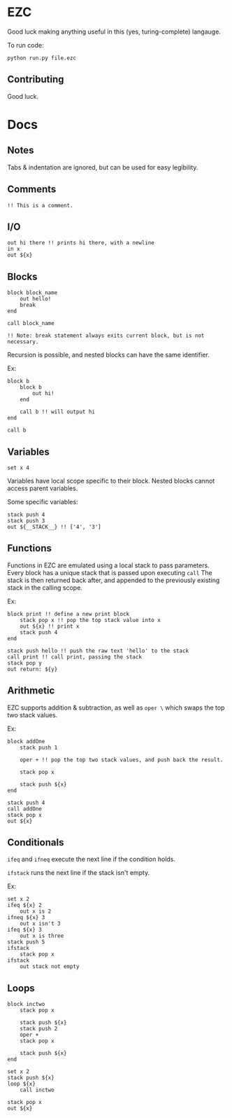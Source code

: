 # EZC

Good luck making anything useful in this (yes, turing-complete) langauge.

To run code:

```
python run.py file.ezc
```

## Contributing

Good luck.

# Docs

## Notes

Tabs & indentation are ignored, but can be used for easy legibility.

## Comments

```
!! This is a comment.
```

## I/O

```
out hi there !! prints hi there, with a newline
in x
out ${x}
```


## Blocks

```
block block_name
	out hello!
	break
end

call block_name

!! Note: break statement always exits current block, but is not necessary.
```

Recursion is possible, and nested blocks can have the same identifier.

Ex:
```
block b
	block b
		out hi!
	end
	
	call b !! will output hi
end

call b
```

## Variables

```
set x 4
```

Variables have local scope specific to their block. Nested blocks cannot access parent variables.

Some specific variables:
```
stack push 4
stack push 3
out ${__STACK__} !! ['4', '3']
```

## Functions

Functions in EZC are emulated using a local stack to pass parameters.
Every block has a unique stack that is passed upon executing `call`
The stack is then returned back after, and appended to the previously existing stack in the calling scope.

Ex:
```
block print !! define a new print block
	stack pop x !! pop the top stack value into x
	out ${x} !! print x
	stack push 4
end

stack push hello !! push the raw text 'hello' to the stack
call print !! call print, passing the stack
stack pop y
out return: ${y}
```

## Arithmetic

EZC supports addition & subtraction, as well as `oper \` which swaps the top two stack values.

Ex:
```
block addOne
	stack push 1
	
	oper + !! pop the top two stack values, and push back the result.
	
	stack pop x
	
	stack push ${x}
end

stack push 4
call addOne
stack pop x
out ${x}
```

## Conditionals

`ifeq` and `ifneq` execute the next line if the condition holds.

`ifstack` runs the next line if the stack isn't empty.

Ex:

```
set x 2
ifeq ${x} 2
	out x is 2
ifneq ${x} 3
	out x isn't 3
ifeq ${x} 3
	out x is three
stack push 5
ifstack
	stack pop x
ifstack
	out stack not empty
```

## Loops

```
block inctwo
	stack pop x
	
	stack push ${x}
	stack push 2
	oper +
	stack pop x
	
	stack push ${x}
end

set x 2
stack push ${x}
loop ${x}
	call inctwo
	
stack pop x
out ${x}
```